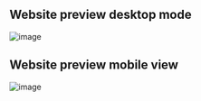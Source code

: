 <h2>Website preview desktop mode</h2>

![image](https://github.com/sanket96s/Projects/assets/109816069/92ef7dd3-82f9-4767-b8b9-fc3547c23449)

<h2>Website preview mobile view</h2>

![image](https://github.com/sanket96s/Projects/assets/109816069/145e8942-e362-462f-a326-83bd92af19df)
